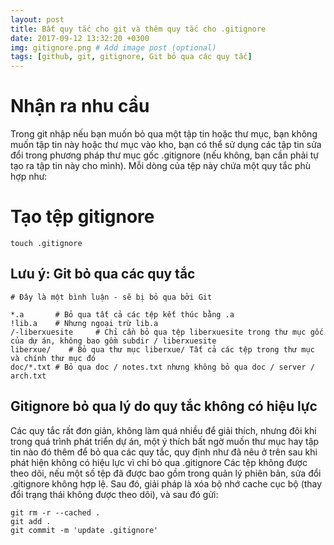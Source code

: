 ```yaml
---
layout: post
title: Bất quy tắc cho git và thêm quy tắc cho .gitignore
date: 2017-09-12 13:32:20 +0300
img: gitignore.png # Add image post (optional)
tags: [github, git, gitignore, Git bỏ qua các quy tắc]
---
```




# Nhận ra nhu cầu
Trong git nhập nếu bạn muốn bỏ qua một tập tin hoặc thư mục, bạn không muốn tập tin này hoặc thư mục vào kho, bạn có thể sử dụng các tập tin sửa đổi trong phương pháp thư mục gốc .gitignore (nếu không, bạn cần phải tự tạo ra tập tin này cho mình). Mỗi dòng của tệp này chứa một quy tắc phù hợp như:

# Tạo tệp gitignore

```
touch .gitignore
```
## Lưu ý: Git bỏ qua các quy tắc


```
# Đây là một bình luận - sẽ bị bỏ qua bởi Git
 
*.a       # Bỏ qua tất cả các tệp kết thúc bằng .a
!lib.a    # Nhưng ngoại trừ lib.a
/-liberxuesite     # Chỉ cần bỏ qua tệp liberxuesite trong thư mục gốc của dự án, không bao gồm subdir / liberxuesite
liberxue/    # Bỏ qua thư mục liberxue/ Tất cả các tệp trong thư mục và chính thư mục đó
doc/*.txt # Bỏ qua doc / notes.txt nhưng không bỏ qua doc / server / arch.txt
```
## Gitignore bỏ qua lý do quy tắc không có hiệu lực

Các quy tắc rất đơn giản, không làm quá nhiều để giải thích, nhưng đôi khi trong quá trình phát triển dự án, một ý thích bất ngờ muốn thư mục hay tập tin nào đó thêm để bỏ qua các quy tắc, quy định như đã nêu ở trên sau khi phát hiện không có hiệu lực vì chỉ bỏ qua .gitignore Các tệp không được theo dõi, nếu một số tệp đã được bao gồm trong quản lý phiên bản, sửa đổi .gitignore không hợp lệ. Sau đó, giải pháp là xóa bộ nhớ cache cục bộ (thay đổi trạng thái không được theo dõi), và sau đó gửi:

```
git rm -r --cached .
git add .
git commit -m 'update .gitignore'

```

